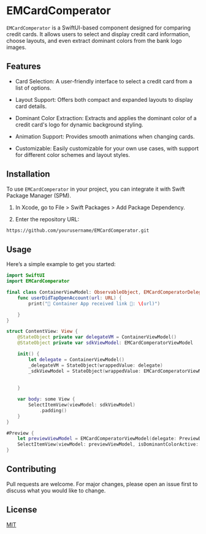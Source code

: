# EMCardComperator

`EMCardComperator` is a SwiftUI-based component designed for comparing credit cards. It allows users to select and display credit card information, choose layouts, and even extract dominant colors from the bank logo images.

## Features

- Card Selection: A user-friendly interface to select a credit card from a list of options.

- Layout Support: Offers both compact and expanded layouts to display card details.

- Dominant Color Extraction: Extracts and applies the dominant color of a credit card's logo for dynamic background styling.

- Animation Support: Provides smooth animations when changing cards.

- Customizable: Easily customizable for your own use cases, with support for different color schemes and layout styles.


## Installation

To use `EMCardComperator` in your project, you can integrate it with Swift Package Manager (SPM).

1. In Xcode, go to File > Swift Packages > Add Package Dependency.

2. Enter the repository URL:

```bash
https://github.com/yourusername/EMCardComperator.git
```

## Usage

Here’s a simple example to get you started:

```swift
import SwiftUI
import EMCardComperator

final class ContainerViewModel: ObservableObject, EMCardComperatorDelegate {
    func userDidTapOpenAccount(url: URL) {
        print("🔗 Container App received link 🔗: \(url)")

    }
}

struct ContentView: View {
    @StateObject private var delegateVM = ContainerViewModel()
    @StateObject private var sdkViewModel: EMCardComperatorViewModel

    init() {
        let delegate = ContainerViewModel()
        _delegateVM = StateObject(wrappedValue: delegate)
        _sdkViewModel = StateObject(wrappedValue: EMCardComperatorViewModel(delegate: delegate,
                                                                            isCompactLayoutEnabled: true,
                                                                            isDominantColorActive: true))
    }

    var body: some View {
        SelectItemView(viewModel: sdkViewModel)
            .padding()
    }
}

#Preview {
    let previewViewModel = EMCardComperatorViewModel(delegate: PreviewDelegate())
    SelectItemView(viewModel: previewViewModel, isDominantColorActive: false)
}
```

## Contributing

Pull requests are welcome. For major changes, please open an issue first
to discuss what you would like to change.

## License

[MIT](https://choosealicense.com/licenses/mit/)
